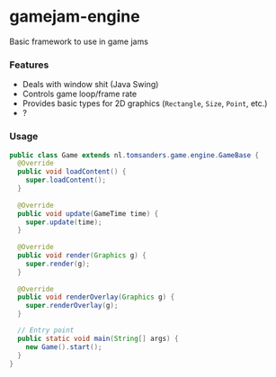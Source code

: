 gamejam-engine
==============

Basic framework to use in game jams

### Features
- Deals with window shit (Java Swing)
- Controls game loop/frame rate
- Provides basic types for 2D graphics (`Rectangle`, `Size`, `Point`, etc.)
- ?

### Usage
```java
public class Game extends nl.tomsanders.game.engine.GameBase {
  @Override
  public void loadContent() {
    super.loadContent();
  }
  
  @Override
  public void update(GameTime time) {
    super.update(time);
  }
  
  @Override
  public void render(Graphics g) { 
    super.render(g);
  }
  
  @Override
  public void renderOverlay(Graphics g) {
    super.renderOverlay(g);
  }

  // Entry point
  public static void main(String[] args) {
    new Game().start();
  }
}
```
